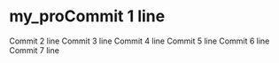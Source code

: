 # my_proCommit 1 line
Commit 2 line
Commit 3 line
Commit 4 line
Commit 5 line
Commit 6 line
Commit 7 line
